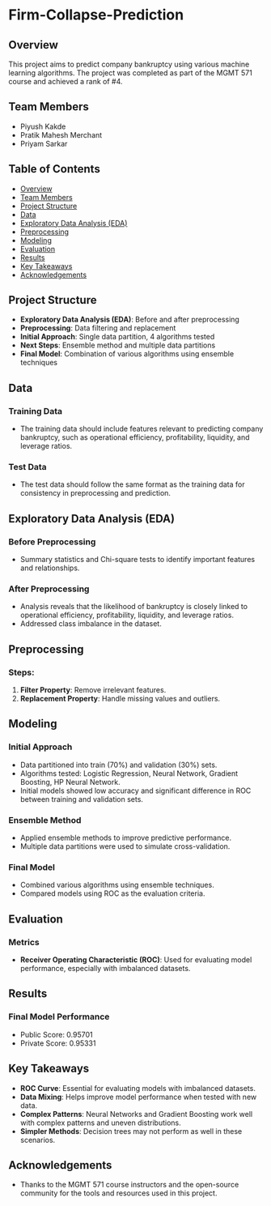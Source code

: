 # Firm-Collapse-Prediction


## Overview

This project aims to predict company bankruptcy using various machine learning algorithms. The project was completed as part of the MGMT 571 course and achieved a rank of #4.

## Team Members
- Piyush Kakde
- Pratik Mahesh Merchant
- Priyam Sarkar

## Table of Contents
- [Overview](#overview)
- [Team Members](#team-members)
- [Project Structure](#project-structure)
- [Data](#data)
- [Exploratory Data Analysis (EDA)](#exploratory-data-analysis-eda)
- [Preprocessing](#preprocessing)
- [Modeling](#modeling)
- [Evaluation](#evaluation)
- [Results](#results)
- [Key Takeaways](#key-takeaways)
- [Acknowledgements](#acknowledgements)

## Project Structure

- **Exploratory Data Analysis (EDA)**: Before and after preprocessing
- **Preprocessing**: Data filtering and replacement
- **Initial Approach**: Single data partition, 4 algorithms tested
- **Next Steps**: Ensemble method and multiple data partitions
- **Final Model**: Combination of various algorithms using ensemble techniques

## Data

### Training Data
- The training data should include features relevant to predicting company bankruptcy, such as operational efficiency, profitability, liquidity, and leverage ratios.

### Test Data
- The test data should follow the same format as the training data for consistency in preprocessing and prediction.

## Exploratory Data Analysis (EDA)

### Before Preprocessing
- Summary statistics and Chi-square tests to identify important features and relationships.

### After Preprocessing
- Analysis reveals that the likelihood of bankruptcy is closely linked to operational efficiency, profitability, liquidity, and leverage ratios.
- Addressed class imbalance in the dataset.

## Preprocessing

### Steps:
1. **Filter Property**: Remove irrelevant features.
2. **Replacement Property**: Handle missing values and outliers.

## Modeling

### Initial Approach
- Data partitioned into train (70%) and validation (30%) sets.
- Algorithms tested: Logistic Regression, Neural Network, Gradient Boosting, HP Neural Network.
- Initial models showed low accuracy and significant difference in ROC between training and validation sets.

### Ensemble Method
- Applied ensemble methods to improve predictive performance.
- Multiple data partitions were used to simulate cross-validation.

### Final Model
- Combined various algorithms using ensemble techniques.
- Compared models using ROC as the evaluation criteria.

## Evaluation

### Metrics
- **Receiver Operating Characteristic (ROC)**: Used for evaluating model performance, especially with imbalanced datasets.

## Results

### Final Model Performance
- Public Score: 0.95701
- Private Score: 0.95331

## Key Takeaways

- **ROC Curve**: Essential for evaluating models with imbalanced datasets.
- **Data Mixing**: Helps improve model performance when tested with new data.
- **Complex Patterns**: Neural Networks and Gradient Boosting work well with complex patterns and uneven distributions.
- **Simpler Methods**: Decision trees may not perform as well in these scenarios.

## Acknowledgements

- Thanks to the MGMT 571 course instructors and the open-source community for the tools and resources used in this project.
